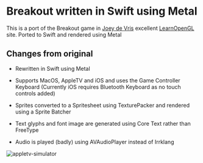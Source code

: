 # Breakout written in Swift using Metal

This is a port of the Breakout game in [Joey de Vris](https://twitter.com/JoeyDeVriez.) excellent [LearnOpenGL](https://learnopengl.com) site. Ported to Swift and rendered using Metal

## Changes from original

- Rewritten in Swift using Metal

- Supports MacOS, AppleTV and iOS and uses the Game Controller Keyboard (Currently iOS requires Bluetooth Keyboard as no touch controls added)

- Sprites converted to a Spritesheet using TexturePacker and rendered using a Sprite Batcher

- Text glyphs and font image are generated using Core Text rather than FreeType

- Audio is played (badly) using AVAudioPlayer instead of Irrklang




![appletv-simulator](gifs/appletv.gif)



